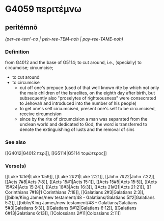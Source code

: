 # G4059 περιτέμνω

## peritémnō

_(per-ee-tem'-no | peh-ree-TEM-noh | pay-ree-TAME-noh)_

### Definition

from G4012 and the base of G5114; to cut around, i.e., (specially) to circumcise; circumcise; 

- to cut around
- to circumcise
  - cut off one's prepuce (used of that well known rite by which not only the male children of the Israelites, on the eighth day after birth, but subsequently also &quot;proselytes of righteousness&quot; were consecrated to Jehovah and introduced into the number of his people)
  - to get one's self circumcised, present one's self to be circumcised, receive circumcision
  - since by the rite of circumcision a man was separated from the unclean world and dedicated to God, the word is transferred to denote the extinguishing of lusts and the removal of sins

### See also

[[G4012|G4012 περί]], [[G5114|G5114 τομώτερος]]

### Verse(s)

[[Luke 1#59|Luke 1:59]], [[Luke 2#21|Luke 2:21]], [[John 7#22|John 7:22]], [[Acts 7#8|Acts 7:8]], [[Acts 15#1|Acts 15:1]], [[Acts 15#5|Acts 15:5]], [[Acts 15#24|Acts 15:24]], [[Acts 16#3|Acts 16:3]], [[Acts 21#21|Acts 21:21]], [[1 Corinthians 7#18|1 Corinthians 7:18]], [[Galatians 2#3|Galatians 2:3]], [[bible/King James/new testament/48 - Galatians/Galatians 5#2|Galatians 5:2]], [[bible/King James/new testament/48 - Galatians/Galatians 5#3|Galatians 5:3]], [[Galatians 6#12|Galatians 6:12]], [[Galatians 6#13|Galatians 6:13]], [[Colossians 2#11|Colossians 2:11]]